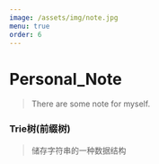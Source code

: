 ```yaml
---
image: /assets/img/note.jpg
menu: true
order: 6
---
```


# Personal_Note
> There are some note for myself.

### Trie树(前缀树)
> 储存字符串的一种数据结构  



